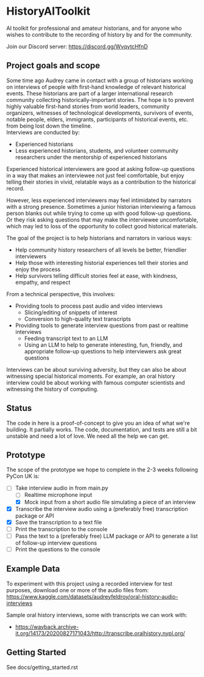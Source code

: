 # HistoryAIToolkit

AI toolkit for professional and amateur historians, and for anyone who wishes to contribute to the recording of history by and for the community.

Join our Discord server: https://discord.gg/WvqytcHfnD

## Project goals and scope
Some time ago Audrey came in contact with a group of historians working on interviews of people with first-hand knowledge of relevant historical events. These historians are part of a larger international research community collecting historically-important stories. The hope is to prevent highly valuable first-hand stories from world leaders, community organizers, witnesses of technological developments, survivors of events, notable people, elders, immigrants, participants of historical events, etc. from being lost down the timeline.  
Interviews are conducted by:

* Experienced historians
* Less experienced historians, students, and volunteer community researchers under the mentorship of experienced historians

Experienced historical interviewers are good at asking follow-up questions in a way that makes an interviewee not just feel comfortable, but enjoy telling their stories in vivid, relatable ways as a contribution to the historical record.

However, less experienced interviewers may feel intimidated by narrators with a strong presence. Sometimes a junior historian interviewing a famous person blanks out while trying to come up with good follow-up questions. Or they risk asking questions that may make the interviewee uncomfortable, which may led to loss of the opportunity to collect good historical materials.

The goal of the project is to help historians and narrators in various ways:

* Help community history researchers of all levels be better, friendlier interviewers
* Help those with interesting historial experiences tell their stories and enjoy the process
* Help survivors telling difficult stories feel at ease, with kindness, empathy, and respect

From a technical perspective, this involves:

* Providing tools to process past audio and video interviews
  * Slicing/editing of snippets of interest
  * Conversion to high-quality text transcripts
* Providing tools to generate interview questions from past or realtime interviews 
  * Feeding transcript text to an LLM
  * Using an LLM to help to generate interesting, fun, friendly, and appropriate follow-up questions to help interviewers ask great questions

Interviews can be about surviving adversity, but they can also be about witnessing special historical moments. For example, an oral history interview could be about working with famous computer scientists and witnessing the history of computing.

## Status

The code in here is a proof-of-concept to give you an idea of what we're building. It partially works. The code, documentation, and tests are still a bit unstable and need a lot of love. We need all the help we can get.

## Prototype

The scope of the prototype we hope to complete in the 2-3 weeks following PyCon UK is:

* [ ] Take interview audio in from main.py
  * [ ] Realtime microphone input
  * [x] Mock input from a short audio file simulating a piece of an interview
* [x] Transcribe the interview audio using a (preferably free) transcription package or API
* [x] Save the transcription to a text file
* [ ] Print the transcription to the console
* [ ] Pass the text to a (preferably free) LLM package or API to generate a list of follow-up interview questions
* [ ] Print the questions to the console

## Example Data

To experiment with this project using a recorded interview for test purposes, download one or more of the audio files from:
https://www.kaggle.com/datasets/audreyfeldroy/oral-history-audio-interviews

Sample oral history interviews, some with transcripts we can work with:
* https://wayback.archive-it.org/14173/20200827171043/http://transcribe.oralhistory.nypl.org/

## Getting Started

See docs/getting_started.rst
